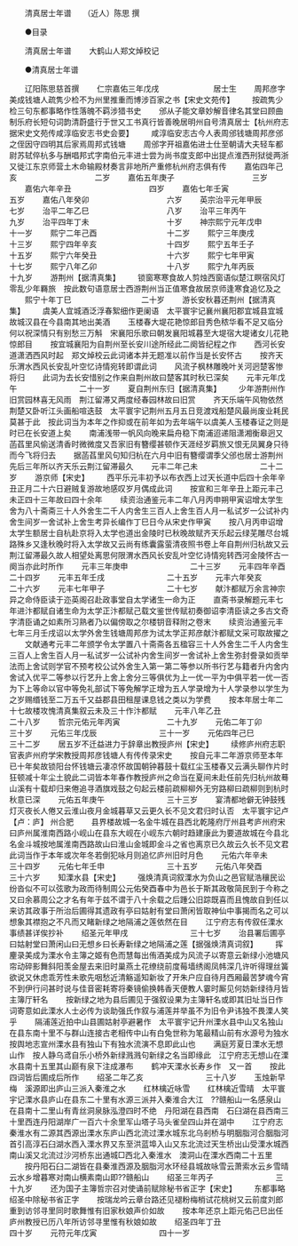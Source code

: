 <!-- { "loadSidebar": true } -->
　　清真居士年谱　　（近人）陈思 撰 

　　●目录 

　　清真居士年谱 
　　大鹤山人郑文焯校记 

　　●清真居士年谱 

　　辽阳陈思慈首撰 
　　仁宗嘉佑三年戊戌　　　　　　　居士生 
　　周邦彦字美成钱塘人疏隽少检不为州里推重而博涉百家之书【宋史文苑传】 
　　按疏隽少检三句东都事略作性落魄不羁涉猎书史 
　　邠从子能文章妙解音律名其堂曰顾曲制乐府长短句词韵清蔚盛行于世又工书真行皆善晚居明州自号清真居士【杭州府志据宋史文苑传咸淳临安志书史会要】 
　　咸淳临安志古今人表周邠钱塘周邦彦邠之侄因守四明其后家焉周邦式钱塘 
　　周邠字开祖嘉佑进士仕至朝请大夫轻车都尉苏轼倅杭多与酬唱邦式字南伯元丰进士尝为尚书度支郎中出提点淮西刑狱徙两浙又徙江东京师营土木命输殿材奏言非地所产重修杭州府志俱有传 
　　嘉佑四年己亥　　　　　　　　　　二岁 
　　嘉佑五年庚子　　　　　　　　　　三岁 
　　嘉佑六年辛丑　　　　　　　　　　四岁 
　　嘉佑七年壬寅　　　　　　　　　　五岁 
　　嘉佑八年癸卯　　　　　　　　　　六岁 
　　英宗治平元年甲辰　　　　　　　　七岁 
　　治平二年乙巳　　　　　　　　　　八岁 
　　治平三年丙午　　　　　　　　　　九岁 
　　治平四年丁未　　　　　　　　　　十岁 
　　神宗熙宁元年戊申　　　　　　　十一岁 
　　熙宁二年己酉　　　　　　　　　十二岁 
　　熙宁三年庚戌　　　　　　　　　十三岁 
　　熙宁四年辛亥　　　　　　　　　十四岁 
　　熙宁五年壬子　　　　　　　　　十五岁 
　　熙宁六年癸丑　　　　　　　　　十六岁 
　　熙宁七年甲寅　　　　　　　　　十七岁 
　　熙宁八年乙卯　　　　　　　　　十八岁 
　　熙宁九年丙辰　　　　　　　　　十九岁 
　　游荆州【据清真集】 
　　锁窗寒寒食故人剪烛西窗语似楚江瞑宿风灯零乱少年羇旅　按此数句语意居士西游荆州当正值寒食故居京师逢寒食追忆及之 
　　熙宁十年丁巳　　　　　　　　　二十岁 
　　游长安秋暮还荆州【据清真集】 
　　虞美人宜城酒泛浮春絮细作更阑语　太平寰宇记襄州襄阳郡宜城县宜城故城汉县在今县南其地出美酒 
　　玉楼春大堤花艳惊郎目秀色秾华看不足又临分何以祝深情只有别愁三万斛　宋襄阳乐歌曰朝发襄阳城暮至大堤宿大堤诸女儿花艳惊郎目 
　　按宜城襄阳为自荆州至长安川途所经此二阕皆纪程之作 
　　西河长安道潇洒西风时起　郑文焯校云此词诸本并无题准以前作当是长安怀古 
　　按齐天乐渭水西风长安乱叶空忆诗情宛转即谓此词 
　　风流子枫林雕晚叶关河迥楚客惨将归 
　　此词为去长安惜别之作来自荆州故曰楚客其时秋已深矣 
　　元丰元年戊午　　　　　　　　二十一岁 
　　夏自荆州东归【据清真集】 
　　少年游荆州作旧赏园林喜无风雨　荆江留滞又两度经春园林故曰旧赏 
　　齐天乐端午风物依然荆楚又卧听江头画船喧迭鼓　太平寰宇记荆州五月五日竞渡戏船楚风最尚废业耗民莫甚于此　按此词当为本年之作抑或在前年如为去年端午以虞美人玉楼春证之则是时已在长安道上矣 
　　南浦浅带一帆风向晚来扁舟稳下南浦迢递阻潇湘衡皋迥又菡萏里风偷送清香时微微度又吾家旧有簪缨甚顿作天涯经岁羁旅又恨无凤翼身只待而今飞将归去 
　　据菡萏里风句知归杭在六月中旧有簪缨谓季父邠也居士游荆州先后三年所以齐天乐云荆江留滞最久 
　　元丰二年己未　　　　　　　　二十二岁 
　　游京师【宋史】 
　　西平乐元丰初予以布衣西上过天长道中后四十余年辛丑正月二十六日避贼复游故地感叹岁月偶成此词 
　　按宣和三年辛丑上距元丰己未正四十三年故曰四十余年 
　　续资治通鉴元丰二年八月丙申朔甲寅诏增太学生舍为八十斋斋三十人外舍生二千人内舍生三百人上舍生百人月一私试岁一公试补内舍生间岁一舍试补上舍生考异长编作丁巳日今从宋史作甲寅 
　　按八月丙申诏增太学生额居士自杭赴京将入太学也道出金陵时已秋晚故赋齐天乐起云绿芜雕尽台城路殊乡又逢秋晚时将入太学故又云尚有练囊露萤清夜照书卷上年自荆州归杭故又云荆江留滞最久故人相望处离思何限渭水西风长安乱叶空忆诗情宛转西河金陵怀古一阕当亦此时所作 
　　元丰三年庚申　　　　　　　　二十三岁 
　　元丰四年辛酉　　　　　　　　二十四岁 
　　元丰五年壬戌　　　　　　　　二十五岁 
　　元丰六年癸亥　　　　　　　　二十六岁 
　　元丰七年甲子　　　　　　　　二十七岁 
　　献汴都赋万余言神宗异之命侍臣读于迩英阁召赴政事堂自太学诸生一命为正 
　　直斋书录解题元丰七年进汴都赋自诸生命为太学正汴都赋己载文鉴世传赋初奏御诏李清臣读之多古文奇字清臣诵之如素所习熟者乃以偏傍取之尔楼钥音释附之卷末 
　　续资治通鉴元丰七年三月壬戌诏以太学外舍生钱塘周邦彦为试太学正邦彦献汴都赋文采可取故擢之 
　　文献通考元丰二年颁学令太学置八十斋斋各五楹容三十人外舍生二千人内舍生三百人上舍生百人月一私试岁一公试补内舍生间岁一舍试补上舍生弥封誊录如贡举法而上舍试则学官不预考校公试外舍生入第一第二等参以所书行艺与籍者升内舍内舍试入优平二等参以行艺升上舍上舍分三等俱优为上一优一平为中俱平若一优一否为下上等命以官中等免礼部试下等免解学正增为五人学录增为十人学录参以学生为之岁赐缗钱至二万五千又益郡县田租屋课息钱之类以为学费 
　　按本年居士年二十七故楼攻愧清真集叙云未及三十作汴都赋 
　　元丰八年乙丑　　　　　　　　二十八岁 
　　哲宗元佑元年丙寅　　　　　　二十九岁 
　　元佑二年丁卯　　　　　　　　　三十岁 
　　元佑三年戊辰　　　　　　　　三十一岁 
　　元佑四年己巳　　　　　　　　三十二岁 
　　居五岁不迁益进力于辞章出教授庐州【宋史】 
　　续修庐州府志职官表庐州府学宋教授周邦彦钱塘人有传传录宋史 
　　按自元丰二年游京师至本年已十年矣故锁阳台怀钱塘云凄凉怀故国朝钟暮鼓十载红尘玉楼春又云满头聊作片时狂顿减十年尘土貌此二词皆本年春作教授庐州之命当在夏间未赴任前先归杭州故蓦山溪有十载却归来倦追寻酒旗戏鼓之句起云楼前疏柳柳外无穷路柳曰疏柳则到杭时秋意已深 
　　元佑五年庚午　　　　　　　　三十三岁 
　　宴清都地僻无钟鼓残灯灭夜长人倦又云淮山夜月金城暮草又云更久长不见文君归时认否　太平寰宇记卢【卢：庐】 州合肥 
　　县界楼故城一名金牛城在县西北乾隆府厅州县考庐州府宋曰庐州属淮南西路小岘山在县东大岘在小岘东六朝时趋建康此为要道故城在今县北名金斗城按地属淮南西路故山曰淮山金城即金斗之省也离京已久故云久长不见文君此词当作于本年或次年冬若倒犯咏月则追忆庐州旧时月色 
　　元佑六年辛未　　　　　　　　三十四岁 
　　元佑七年壬申　　　　　　　　三十五岁 
　　元佑八年癸酉　　　　　　　　三十六岁 
　　知溧水县【宋史】 
　　强焕清真词叙溧水为负山之邑官赋浩穰民讼纷沓似不可以弦歌为政而待制周公元佑癸酉春中为邑长于斯其政敬简民到于今称之又曰余慕周公之才名有年于兹不谓于八十余载之后踵公旧踪既喜而且愧故自到任以来访其政事于所治后圃得其遗政有亭曰姑射有堂曰萧闲皆取神仙中事揭而名之可以想象其襟抱之不凡而又睹新绿之地隔浦之莲依然在目 
　　江宁府志有传叙任溧水事绩甚详俟抄补 
　　绍圣元年甲戌　　　　　　　　三十七岁 
　　治县署后圃亭曰姑射堂曰萧闲山曰无想乡曰长寿新绿之地隔浦之莲【据强焕清真词叙】 
　　挥麈录美成为溧水令主簿之姬有色而慧每出侑酒美成为风流子以寄意云新绿小池塘风帘动碎影舞斜阳羡金屋去来旧时巢燕土花缭绕前度莓墙绣阁凤帏深几许听得理丝簧欲说又休虑乖芳性未歌先咽愁近清觞遥知新妆了开朱户应自待月西厢最苦梦魂今宵不到伊行问甚时说与佳音密耗寄将秦镜偷换韩香天便教人霎时厮见何妨新绿待月皆主簿厅轩名 
　　按新绿之地为县后圃见于强叙设果为主簿轩名或即其旧址当日作词寄意如此溧水人士必传为谈助强氏作叙与浦莲并举虽不为旧令尹讳独不畏溧人笑乎 
　　隔浦莲近拍中山县圃姑射亭避暑作　太平寰宇记升州溧水县中山又名独山在县东南十里不与群山连接古老相传中山有白兔世称为笔最精山前有水源号为独水按舆地志宣州溧水县有独山下有独水流演不息即此山也 
　　满庭芳夏日溧水无想山作　按人静乌鸢自乐小桥外新绿溅溅句新绿之名当即缘此　江宁府志无想山在溧水县南十五里其山巅有泉下注成瀑布 
　　鹤冲天溧水长寿乡作　又一首 
　　按此四词皆后圃成后所作 
　　绍圣二年乙亥　　　　　　　　三十八岁 
　　玉烛新早梅　溪源即出庐山三派入秦淮之水 
　　红林檎近咏雪 
　　红林檎近雪晴　太平寰宇记溧水县庐山在县东二十里有水源三派并入秦淮合大江　??赣船山一名感泉山在县南十二里山有青丝洞泉脉泓澄四时不绝　丹阳湖在县西南　石臼湖在县西南三十里西连丹阳湖岸广一百六十余里军山塔子马头雀垒四山并在湖中 
　　江宁府志秦淮水有二源其西源出溧水东庐山西北流过溧水城东北乌剎桥与明胭脂河合胭脂河首引高淳石臼湖水西入溧水界又东至洪蓝埠入山又东北流过天生桥出山受溧水城西南山溪又北流过沙河桥东出通城□西北入秦淮水　澳洞山在溧水西南二十五里 
　　按丹阳石臼二湖皆在县秦淮西源及胭脂河水环经县城故咏雪云萧索水云乡雪晴云水乡增暮寒对南山横素南山即??赣船山 
　　绍圣三年丙子　　　　　　　　三十九岁 
　　还为国子主簿哲宗召对使诵前赋除秘书省正字【宋史】 
　　东都事略绍圣中除秘书省正字 
　　按瑞龙吟云章台路还见褪粉梅梢试花桃树又云前度刘郎重到访邻寻里同时歌舞惟有旧家秋娘声价如故 
　　按本年还京上距元佑己巳出任庐州教授已历八年所访邻寻里惟有秋娘如故 
　　绍圣四年丁丑　　　　　　　　　四十岁 
　　元符元年戊寅　　　　　　　　四十一岁 
